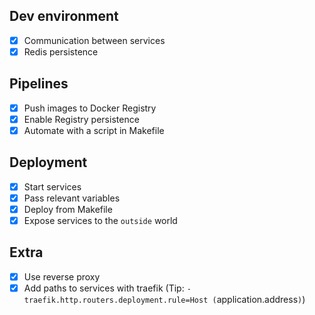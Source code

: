 ## Dev environment
- [x] Communication between services
- [x] Redis persistence
## Pipelines
- [x] Push images to Docker Registry
- [x] Enable Registry persistence
- [x] Automate with a script in Makefile
## Deployment
- [x] Start services
- [x] Pass relevant variables
- [x] Deploy from Makefile
- [x] Expose services to the `outside` world
## Extra
- [x] Use reverse proxy
- [x] Add paths to services with traefik (Tip: `- traefik.http.routers.deployment.rule=Host
  (`application.address`)`)
